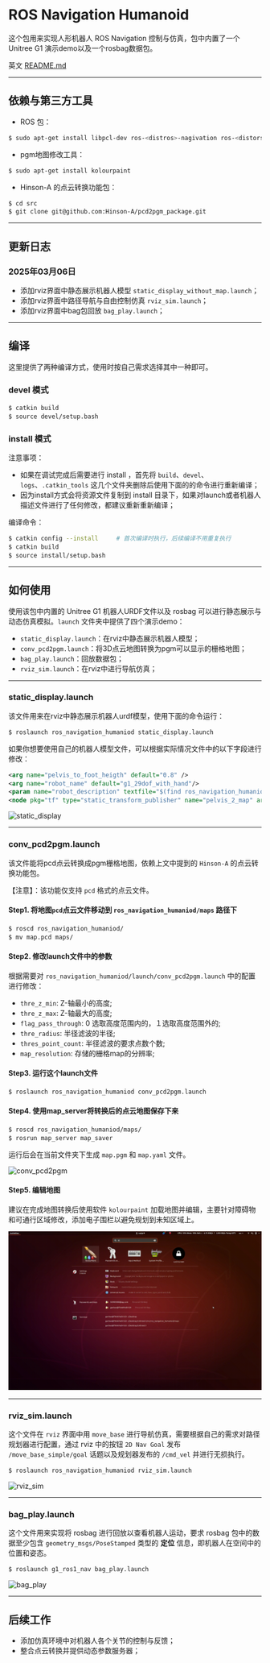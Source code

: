 # ROS Navigation Humanoid

这个包用来实现人形机器人 ROS Navigation 控制与仿真，包中内置了一个 Unitree G1 演示demo以及一个rosbag数据包。

英文 [README.md](README_EN.md)

---

## 依赖与第三方工具

* ROS 包：
```bash
$ sudo apt-get install libpcl-dev ros-<distros>-nagivation ros-<distors>-tf
```

* pgm地图修改工具：
```bash
$ sudo apt-get install kolourpaint
```

* Hinson-A 的点云转换功能包：
```bash
$ cd src
$ git clone git@github.com:Hinson-A/pcd2pgm_package.git
```

------

## 更新日志

### 2025年03月06日
* 添加rviz界面中静态展示机器人模型 `static_display_without_map.launch`；
* 添加rviz界面中路径导航与自由控制仿真 `rviz_sim.launch`；
* 添加rviz界面中bag包回放 `bag_play.launch`；

------

## 编译

这里提供了两种编译方式，使用时按自己需求选择其中一种即可。

### devel 模式

```bash
$ catkin build
$ source devel/setup.bash
```

### install 模式

注意事项：
* 如果在调试完成后需要进行 install ，首先将 `build`、`devel`、`logs`、`.catkin_tools` 这几个文件夹删除后使用下面的的命令进行重新编译；
* 因为install方式会将资源文件复制到 install 目录下，如果对launch或者机器人描述文件进行了任何修改，都建议重新重新编译；

编译命令：
```bash
$ catkin config --install     # 首次编译时执行，后续编译不用重复执行
$ catkin build
$ source install/setup.bash
```

---

## 如何使用

使用该包中内置的 Unitree G1 机器人URDF文件以及 rosbag 可以进行静态展示与动态仿真模拟。`launch` 文件夹中提供了四个演示demo：

* `static_display.launch`：在rviz中静态展示机器人模型；
* `conv_pcd2pgm.launch`：将3D点云地图转换为pgm可以显示的栅格地图；
* `bag_play.launch`：回放数据包；
* `rviz_sim.launch`：在rviz中进行导航仿真；

---

### static_display.launch

该文件用来在rviz中静态展示机器人urdf模型，使用下面的命令运行：
```bash
$ roslaunch ros_navigation_humaniod static_display.launch
```

如果你想要使用自己的机器人模型文件，可以根据实际情况文件中的以下字段进行修改：
```xml
<arg name="pelvis_to_foot_heigth" default="0.8" />
<arg name="robot_name" default="g1_29dof_with_hand"/>
<param name="robot_description" textfile="$(find ros_navigation_humaniod)/robot_descriptions/unitree_g1/$(arg robot_name).urdf" />
<node pkg="tf" type="static_transform_publisher" name="pelvis_2_map" args="0 0 -$(arg pelvis_to_foot_heigth) 0 0 0 1 pelvis map 100" />
```

![static_display](resources/static_display.gif)

---

### conv_pcd2pgm.launch

该文件能将pcd点云转换成pgm栅格地图，依赖上文中提到的 `Hinson-A` 的点云转换功能包。

【注意】：该功能仅支持 `pcd` 格式的点云文件。

#### Step1. 将地图`pcd`点云文件移动到 `ros_navigation_humaniod/maps` 路径下

```bash
$ roscd ros_navigation_humaniod/
$ mv map.pcd maps/
```

#### Step2. 修改launch文件中的参数

根据需要对 `ros_navigation_humaniod/launch/conv_pcd2pgm.launch` 中的配置进行修改：

* `thre_z_min`: Z-轴最小的高度;
* `thre_z_max`: Z-轴最大的高度;
* `flag_pass_through`: 0 选取高度范围内的，１选取高度范围外的;
* `thre_radius`: 半径滤波的半径;
* `thres_point_count`: 半径滤波的要求点数个数;
* `map_resolution`: 存储的栅格map的分辨率;

#### Step3. 运行这个launch文件

```bash
$ roslaunch ros_navigation_humaniod conv_pcd2pgm.launch
```

#### Step4. 使用map_server将转换后的点云地图保存下来

```bash
$ roscd ros_navigation_humaniod/maps/
$ rosrun map_server map_saver
```

运行后会在当前文件夹下生成 `map.pgm` 和 `map.yaml` 文件。

![conv_pcd2pgm](resources/conv_pcd2pgm.gif)

#### Step5. 编辑地图

建议在完成地图转换后使用软件 `kolourpaint` 加载地图并编辑，主要针对障碍物和可通行区域修改，添加电子围栏以避免规划到未知区域上。

![edit_pgm](resources/edit_pgm.gif)

---

### rviz_sim.launch

这个文件在 `rviz` 界面中用 `move_base` 进行导航仿真，需要根据自己的需求对路径规划器进行配置，通过 rviz 中的按钮 `2D Nav Goal` 发布 `/move_base_simple/goal` 话题以及规划器发布的 `/cmd_vel` 并进行无损执行。

```bash
$ roslaunch ros_navigation_humaniod rviz_sim.launch
```

![rviz_sim](resources/rviz_sim.gif)

---

### bag_play.launch

这个文件用来实现将 rosbag 进行回放以查看机器人运动，要求 rosbag 包中的数据至少包含 `geometry_msgs/PoseStamped` 类型的 **定位** 信息，即机器人在空间中的位置和姿态。

```bash
$ roslaunch g1_ros1_nav bag_play.launch
```

![bag_play](resources/bag_play.gif)


---

## 后续工作

* 添加仿真环境中对机器人各个关节的控制与反馈；
* 整合点云转换并提供动态参数服务器；
